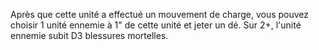 Après que cette unité a effectué un mouvement de charge, vous pouvez choisir 1 unité ennemie à 1" de cette unité et jeter un dé. Sur 2+, l'unité ennemie subit D3 blessures mortelles.